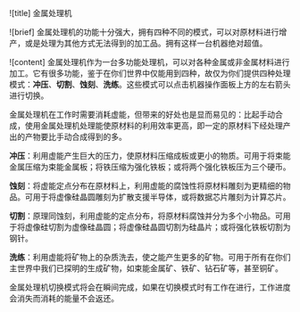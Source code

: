 ![title]
金属处理机

![brief]
金属处理机的功能十分强大，拥有四种不同的模式，可以对原材料进行增产，或是处理为其他方式无法得到的加工品。拥有这样一台机器绝对超值。

![content]
金属处理机作为一台多功能处理机，可以对各种金属或非金属材料进行加工。它有很多功能，鉴于在你们世界中仅能用到四种，故仅为你们提供四种处理模式：__冲压__、__切割__、__蚀刻__、__洗练__。这些模式可以点击机器操作面板上方的左右箭头进行切换。

金属处理机在工作时需要消耗虚能，但带来的好处也是显而易见的：比起手动合成，使用金属处理机处理能使原材料的利用效率更高，即一定的原材料下经处理产出的产物要比手动合成得到的多。

__冲压__：利用虚能产生巨大的压力，使原材料压缩成板或更小的物质。可用于将束能金属压缩为束能金属板；将铁压缩为强化铁板；或将两个强化铁板压为三个硬币。

__蚀刻__：将虚能定点分布在原材料上，利用虚能的腐蚀性将原材料雕刻为更精细的物品。可用于将虚像硅晶圆雕刻为扩散支援半导体，或将数据芯片雕刻为计算芯片。

__切割__：原理同蚀刻，利用虚能的定点分布，将原材料腐蚀并分为多个小物品。可用于将虚像硅切割为虚像硅晶圆；将虚像硅晶圆切割为硅晶片；或将强化铁板切割为钢针。

__洗练__：利用虚能将矿物上的杂质洗去，使之能产生更多的矿物。可用于所有在你们主世界中我们已探明的生成矿物，如束能金属矿、铁矿、钻石矿等，甚至铜矿。

金属处理机切换模式将会在瞬间完成，如果在切换模式时有工作在进行，工作进度会消失而消耗的能量不会返还。
